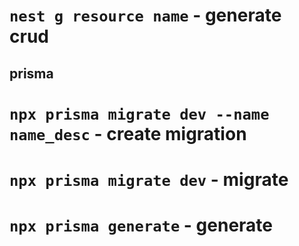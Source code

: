 # `nest g resource name` - generate crud

## prisma

# `npx prisma migrate dev --name name_desc` - create migration

# `npx prisma migrate dev` - migrate

# `npx prisma generate` - generate
